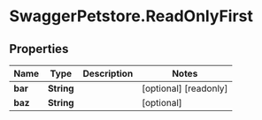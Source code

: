 # SwaggerPetstore.ReadOnlyFirst

## Properties
Name | Type | Description | Notes
------------ | ------------- | ------------- | -------------
**bar** | **String** |  | [optional] [readonly] 
**baz** | **String** |  | [optional] 


